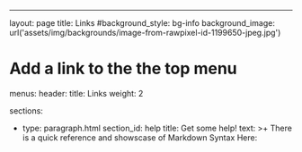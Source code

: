 ---
layout: page
title: Links
#background_style: bg-info
background_image: url('assets/img/backgrounds/image-from-rawpixel-id-1199650-jpeg.jpg')
# Add a link to the the top menu
menus:
  header:
    title: Links
    weight: 2

sections:

- type: paragraph.html
  section_id: help
  title: Get some help!
  text: >+
    There is a quick reference and showscase of Markdown Syntax Here:

    

